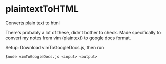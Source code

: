 # plaintextToHTML
Converts plain text to html

There's probably a lot of these, didn't bother to check. Made specifically to convert my notes from vim (plaintext) to google docs format. 

Setup: Download vimToGoogleDocs.js, then run
    
    $node vimToGoogleDocs.js <input> <output>

